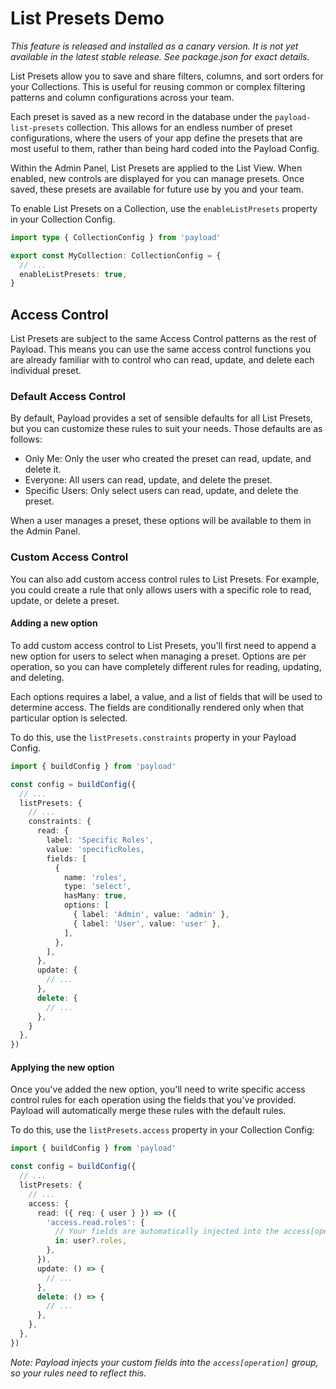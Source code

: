 # List Presets Demo

_This feature is released and installed as a canary version. It is not yet available in the latest stable release. See package.json for exact details._

List Presets allow you to save and share filters, columns, and sort orders for your Collections. This is useful for reusing common or complex filtering patterns and column configurations across your team.

Each preset is saved as a new record in the database under the `payload-list-presets` collection. This allows for an endless number of preset configurations, where the users of your app define the presets that are most useful to them, rather than being hard coded into the Payload Config.

Within the Admin Panel, List Presets are applied to the List View. When enabled, new controls are displayed for you can manage presets. Once saved, these presets are available for future use by you and your team.

To enable List Presets on a Collection, use the `enableListPresets` property in your Collection Config.

```ts
import type { CollectionConfig } from 'payload'

export const MyCollection: CollectionConfig = {
  // ...
  enableListPresets: true,
}
```

## Access Control

List Presets are subject to the same Access Control patterns as the rest of Payload. This means you can use the same access control functions you are already familiar with to control who can read, update, and delete each individual preset.

### Default Access Control

By default, Payload provides a set of sensible defaults for all List Presets, but you can customize these rules to suit your needs. Those defaults are as follows:

- Only Me: Only the user who created the preset can read, update, and delete it.
- Everyone: All users can read, update, and delete the preset.
- Specific Users: Only select users can read, update, and delete the preset.

When a user manages a preset, these options will be available to them in the Admin Panel.

### Custom Access Control

You can also add custom access control rules to List Presets. For example, you could create a rule that only allows users with a specific role to read, update, or delete a preset.

#### Adding a new option

To add custom access control to List Presets, you'll first need to append a new option for users to select when managing a preset. Options are per operation, so you can have completely different rules for reading, updating, and deleting.

Each options requires a label, a value, and a list of fields that will be used to determine access. The fields are conditionally rendered only when that particular option is selected.

To do this, use the `listPresets.constraints` property in your Payload Config.

```ts
import { buildConfig } from 'payload'

const config = buildConfig({
  // ...
  listPresets: {
    // ...
    constraints: {
      read: {
        label: 'Specific Roles',
        value: 'specificRoles,
        fields: [
          {
            name: 'roles',
            type: 'select',
            hasMany: true,
            options: [
              { label: 'Admin', value: 'admin' },
              { label: 'User', value: 'user' },
            ],
          },
        ],
      },
      update: {
        // ...
      },
      delete: {
        // ...
      },
    }
  },
})
```

#### Applying the new option

Once you've added the new option, you'll need to write specific access control rules for each operation using the fields that you've provided. Payload will automatically merge these rules with the default rules.

To do this, use the `listPresets.access` property in your Collection Config:

```ts
import { buildConfig } from 'payload'

const config = buildConfig({
  // ...
  listPresets: {
    // ...
    access: {
      read: ({ req: { user } }) => ({
        'access.read.roles': {
          // Your fields are automatically injected into the access[operation] group
          in: user?.roles,
        },
      }),
      update: () => {
        // ...
      },
      delete: () => {
        // ...
      },
    },
  },
})
```

_Note: Payload injects your custom fields into the `access[operation]` group, so your rules need to reflect this._

